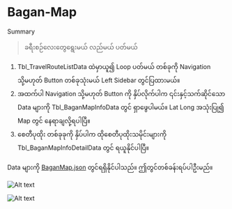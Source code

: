 ﻿# Bagan-Map

Summary
>ခရီးစဉ်လေးတွေရွေးမယ် လည်မယ် ပတ်မယ်

1. Tbl_TravelRouteListData ထဲမှာယူ၍ Loop ပတ်မယ် တစ်ခုကို Navigation သို့မဟုတ် Button တစ်ခုသုံးမယ် Left Sidebar တွင်ပြထားမယ်။
2. အထက်ပါ Navigation သို့မဟုတ် Button ကို နှိပ်လိုက်ပါက ၎င်းနှင့်သက်ဆိုင်သော Data များကို Tbl_BaganMapInfoData တွင် ရှာဖွေပါမယ်။ Lat Long အသုံးပြု၍ Map တွင် နေရာချလို့ရပါပြီ။
3. စေတီပုထိုး တစ်ခုခုကို နှိပ်ပါက ထိုစေတီပုထိုးသမိုင်းများကို Tbl_BaganMapInfoDetailData တွင် ရယူနိုင်ပါပြီ။

Data များကို [BaganMap.json](https://github.com/sannlynnhtun-coding/Bagan-Map/blob/main/BaganMap.json) တွင်ရရှိနိုင်ပါသည်။ ဤတွင်တစ်ခန်းရပ်ပါဦးမည်။

![Alt text](https://github.com/sannlynnhtun-coding/Bagan-Map/blob/main/BaganMapFlow.PNG)

![Alt text](https://github.com/sannlynnhtun-coding/Bagan-Map/blob/main/BaganMapMindMap.PNG)
